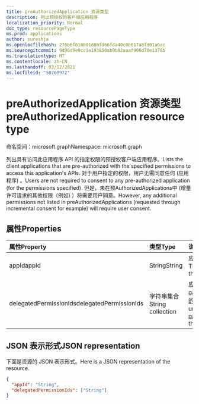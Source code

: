 ```yaml
---
title: preAuthorizedApplication 资源类型
description: 列出预授权的客户端应用程序
localization_priority: Normal
doc_type: resourcePageType
ms.prod: applications
author: sureshja
ms.openlocfilehash: 276b6f618b01d80fd66fda40c0b617a8fd01a6ac
ms.sourcegitcommit: 9d98d9e9cc1e193850ab9b82aaaf906d70e1378b
ms.translationtype: MT
ms.contentlocale: zh-CN
ms.lasthandoff: 03/12/2021
ms.locfileid: "50760972"
---
```

# <a name="preauthorizedapplication-resource-type"></a><span data-ttu-id="dbeec-103">preAuthorizedApplication 资源类型</span><span class="sxs-lookup"><span data-stu-id="dbeec-103">preAuthorizedApplication resource type</span></span>

<span data-ttu-id="dbeec-104">命名空间：microsoft.graph</span><span class="sxs-lookup"><span data-stu-id="dbeec-104">Namespace: microsoft.graph</span></span>

<span data-ttu-id="dbeec-105">列出具有访问此应用程序 API 的指定权限的预授权客户端应用程序。</span><span class="sxs-lookup"><span data-stu-id="dbeec-105">Lists the client applications that are pre-authorized with the specified permissions to access this application's APIs.</span></span> <span data-ttu-id="dbeec-106">对于用户指定的权限，用户无需同意任何 (应用程序) 。</span><span class="sxs-lookup"><span data-stu-id="dbeec-106">Users are not required to consent to any pre-authorized application (for the permissions specified).</span></span> <span data-ttu-id="dbeec-107">但是，未在预AuthorizedApplications中 (增量许可请求的其他权限（例如) ）将需要用户同意。</span><span class="sxs-lookup"><span data-stu-id="dbeec-107">However, any additional permissions not listed in preAuthorizedApplications (requested through incremental consent for example) will require user consent.</span></span>

## <a name="properties"></a><span data-ttu-id="dbeec-108">属性</span><span class="sxs-lookup"><span data-stu-id="dbeec-108">Properties</span></span>

| <span data-ttu-id="dbeec-109">属性</span><span class="sxs-lookup"><span data-stu-id="dbeec-109">Property</span></span> | <span data-ttu-id="dbeec-110">类型</span><span class="sxs-lookup"><span data-stu-id="dbeec-110">Type</span></span> | <span data-ttu-id="dbeec-111">说明</span><span class="sxs-lookup"><span data-stu-id="dbeec-111">Description</span></span> |
|:---------------|:--------|:----------|
|<span data-ttu-id="dbeec-112">appId</span><span class="sxs-lookup"><span data-stu-id="dbeec-112">appId</span></span>|<span data-ttu-id="dbeec-113">String</span><span class="sxs-lookup"><span data-stu-id="dbeec-113">String</span></span>| <span data-ttu-id="dbeec-114">应用程序的唯一标识符。</span><span class="sxs-lookup"><span data-stu-id="dbeec-114">The unique identifier for the application.</span></span> |
|<span data-ttu-id="dbeec-115">delegatedPermissionIds</span><span class="sxs-lookup"><span data-stu-id="dbeec-115">delegatedPermissionIds</span></span>|<span data-ttu-id="dbeec-116">字符串集合</span><span class="sxs-lookup"><span data-stu-id="dbeec-116">String collection</span></span>| <span data-ttu-id="dbeec-117">应用程序所需的 [oauth2PermissionScopes 的唯](permissionscope.md) 一标识符。</span><span class="sxs-lookup"><span data-stu-id="dbeec-117">The unique identifier for the [oauth2PermissionScopes](permissionscope.md) the application requires.</span></span> |

## <a name="json-representation"></a><span data-ttu-id="dbeec-118">JSON 表示形式</span><span class="sxs-lookup"><span data-stu-id="dbeec-118">JSON representation</span></span>
<span data-ttu-id="dbeec-119">下面是资源的 JSON 表示形式。</span><span class="sxs-lookup"><span data-stu-id="dbeec-119">Here is a JSON representation of the resource.</span></span>

<!-- {
  "blockType": "resource",
  "optionalProperties": [

  ],
  "@odata.type": "microsoft.graph.preAuthorizedApplication"
}-->

```json
{
  "appId": "String",
  "delegatedPermissionIds": ["String"]
}

```


<!-- uuid: 8fcb5dbc-d5aa-4681-8e31-b001d5168d79
2015-10-25 14:57:30 UTC -->
<!--
{
  "type": "#page.annotation",
  "description": "preAuthorizedApplication resource",
  "keywords": "",
  "section": "documentation",
  "tocPath": "",
  "suppressions": []
}
-->

